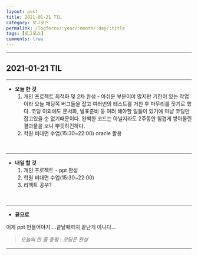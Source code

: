 ```yaml
---
layout: post
title: 2021-01-21 TIL
category: 로그포스
permalink: /logforce/:year/:month/:day/:title
tags: [로그포스]
comments: true
---
```


---

## 2021-01-21 TIL 

---

- **오늘 한 것**
  1. 개인 프로젝트 최적화 및 2차 완성 - 아쉬운 부분이야 많지만 기한이 있는 작업이라 오늘 채팅쪽 버그들을 잡고 여러번의 테스트를 거친 후 마무리를 짓기로 했다. 코딩 이외에도 문서화, 발표준비 등 여러 해야할 일들이 있기에 마냥 코딩만 잡고있을 순 없기때문이다. 완벽한 코드는 아닐지라도 2주동안 힘겹게 쌓아올린 결과물을 보니 뿌듯하긴하다.
  2. 학원 비대면 수업(15:30~22:00) oracle 활용

<br>

---

- **내일 할 것**
  1. 개인 프로젝트 - ppt 완성
  3. 학원 비대면 수업(15:30~22:00)
  3. 리액트 공부?

<br>

---

- **끝으로**

이제 ppt 만들어야지....끝날때까지 끝난게 아니다...

> _오늘의 한 줄 총평 : 코딩은 완성_

---
